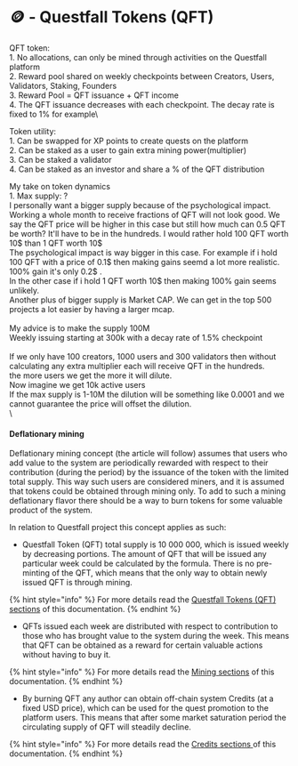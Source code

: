 # 🪙 - Questfall Tokens (QFT)

QFT token:\
1\. No allocations, can only be mined through activities on the Questfall platform\
2\. Reward pool shared on weekly checkpoints between Creators, Users, Validators, Staking, Founders \
3\. Reward Pool = QFT issuance + QFT income\
4\. The QFT issuance decreases with each checkpoint. The decay rate is fixed to 1% for example\


Token utility:\
1\. Can be swapped for XP points to create quests on the platform\
2\. Can be staked as a user to gain extra mining power(multiplier)\
3\. Can be staked a validator \
4\. Can be staked as an investor and share a % of the QFT distribution



My take on token dynamics \
1\. Max supply: ? \
I personally want a bigger supply because of the psychological impact. Working a whole month to receive fractions of QFT will not look good. We say the QFT price will be higher in this case but still how much can 0.5 QFT be worth? It'll have to be in the hundreds. I would rather hold 100 QFT worth 10$ than 1 QFT worth 10$ \
The psychological impact is way bigger in this case. For example if i hold 100 QFT with a price of 0.1$ then making gains seemd a lot more realistic. 100% gain it's only 0.2$ . \
In the other case if i hold 1 QFT worth 10$ then making 100% gain seems unlikely. \
Another plus of bigger supply is Market CAP.  We can get in the top 500 projects a lot easier by having a larger mcap.\
\
My advice is to make the supply 100M \
Weekly issuing starting at 300k with a decay rate of 1.5% checkpoint\
\
If we only have 100 creators, 1000 users and 300 validators then without calculating any extra multiplier each will receive QFT in the hundreds. \
the more users we get the more it will dilute. \
Now imagine we get 10k active users\
If the max supply is 1-10M the dilution will be something like 0.0001  and we cannot guarantee the price will offset the dilution.\
\


#### Deflationary mining

Deflationary mining concept (the article will follow) assumes that users who add value to the system are periodically rewarded with respect to their contribution (during the period) by the issuance of the token with the limited total supply. This way such users are considered miners, and it is assumed that tokens could be obtained through mining only. To add to such a mining deflationary flavor there should be a way to burn tokens for some valuable product of the system.

In relation to Questfall project this concept applies as such:

* Questfall Token (QFT) total supply is 10 000 000, which is issued weekly by decreasing portions. The amount of QFT that will be issued any particular week could be calculated by the formula. There is no pre-minting of the QFT, which means that the only way to obtain newly issued QFT is through mining.&#x20;

{% hint style="info" %}
For more details read the [Questfall Tokens (QFT) sections](questfall-tokens-qft.md) of this documentation.
{% endhint %}

* QFTs issued each week are distributed with respect to contribution to those who has brought value to the system during the week. This means that QFT can be obtained as a reward for certain valuable actions without having to buy it.

{% hint style="info" %}
For more details read the [Mining sections](broken-reference) of this documentation.
{% endhint %}

* By burning QFT any author can obtain off-chain system Credits (at a fixed USD price), which can be used for the quest promotion to the platform users. This means that after some market saturation period the circulating supply of QFT will steadily decline.

{% hint style="info" %}
For more details read the [Credits sections ](gold-off-chain.md)of this documentation.
{% endhint %}

